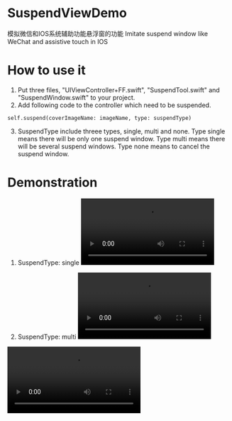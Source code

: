 # SuspendViewDemo
模拟微信和IOS系统辅助功能悬浮窗的功能
Imitate suspend window like WeChat and assistive touch in IOS


# How to use it
1. Put three files, "UIViewController+FF.swift", "SuspendTool.swift" and "SuspendWindow.swift" to your project.
2. Add following code to the controller which need to be suspended.
```
self.suspend(coverImageName: imageName, type: suspendType)
```
3. SuspendType include threee types, single, multi and none. 
   Type single means there will be only one suspend window.
   Type multi means there will be several suspend windows.
   Type none means to cancel the suspend window.

# Demonstration
1. SuspendType: single
![单悬浮窗模式](/QQ20180725-154436-HD.mp4)

2. SuspendType: multi
![多悬浮窗模式](/QQ20180725-154535-HD.mp4)

![悬浮窗拖动](/QQ20180725-154701-HD.mp4)
